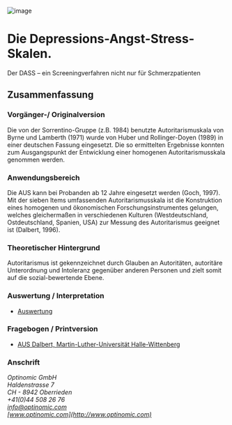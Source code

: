 
![image](http://www.ottiger.org/optinomic_logo/optinomic_logo_small.png)     

# Die Depressions-Angst-Stress-Skalen.

Der DASS – ein Screeningverfahren nicht nur für Schmerzpatienten

## Zusammenfassung
### Vorgänger-/ Originalversion
Die von der Sorrentino-Gruppe (z.B. 1984) benutzte Autoritarismuskala
von Byrne und Lamberth (1971) wurde von Huber und Rollinger-Doyen
(1989) in einer deutschen Fassung eingesetzt. Die so ermittelten Ergebnisse
konnten zum Ausgangspunkt der Entwicklung einer homogenen
Autoritarismusskala genommen werden.

### Anwendungsbereich
Die AUS kann bei Probanden ab 12 Jahre eingesetzt werden (Goch,
1997). Mit der sieben Items umfassenden Autoritarismusskala ist die
Konstruktion eines homogenen und ökonomischen Forschungsinstrumentes
gelungen, welches gleichermaßen in verschiedenen Kulturen
(Westdeutschland, Ostdeutschland, Spanien, USA) zur Messung des
Autoritarismus geeignet ist (Dalbert, 1996).

### Theoretischer Hintergrund
Autoritarismus ist gekennzeichnet durch Glauben an Autoritäten, autoritäre
Unterordnung und Intoleranz gegenüber anderen Personen und
zielt somit auf die sozial-bewertende Ebene.




### Auswertung / Interpretation
- [Auswertung](http://www.zpid.de/pub/tests/pt_4521_Testbeschreibung_AUS.pdf)


### Fragebogen / Printversion
- [AUS Dalbert, Martin-Luther-Universität Halle-Wittenberg](http://wcms.itz.uni-halle.de/download.php?down=20429&elem=2495944)





### Anschrift
*Optinomic GmbH*   
*Haldenstrasse 7*     
*CH - 8942 Oberrieden*     
*+41(0)44 508 26 76*    
*[info@optinomic.com](mailto:info@optinomic.com)*   
*[www.optinomic.com](http://www.optinomic.com)*   

